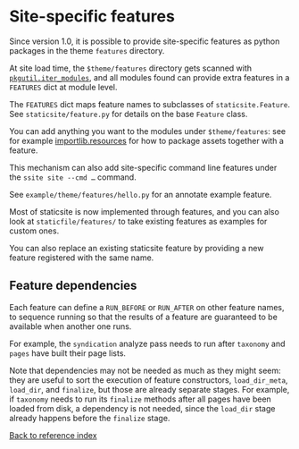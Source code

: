# Site-specific features

Since version 1.0, it is possible to provide site-specific features as python
packages in the theme `features` directory.

At site load time, the `$theme/features` directory gets scanned with
[`pkgutil.iter_modules`](https://docs.python.org/3/library/pkgutil.html#pkgutil.iter_modules),
and all modules found can provide extra features in a `FEATURES` dict at module level.

The `FEATURES` dict maps feature names to subclasses of `staticsite.Feature`.
See `staticsite/feature.py` for details on the base `Feature` class.

You can add anything you want to the modules under `$theme/features`: see for
example [importlib.resources](https://docs.python.org/3/library/importlib.html#module-importlib.resources)
for how to package assets together with a feature.

This mechanism can also add site-specific command line features under the
`ssite site --cmd …` command.

See `example/theme/features/hello.py` for an annotate example feature.

Most of staticsite is now implemented through features, and you can also look
at `staticfile/features/` to take existing features as examples for custom
ones.

You can also replace an existing staticsite feature by providing a new feature
registered with the same name.


## Feature dependencies

Each feature can define a `RUN_BEFORE` or `RUN_AFTER` on other feature names,
to sequence running so that the results of a feature are guaranteed to be
available when another one runs.

For example, the `syndication` analyze pass needs to run after `taxonomy` and
`pages` have built their page lists.

Note that dependencies may not be needed as much as they might seem: they are
useful to sort the execution of feature constructors, `load_dir_meta`,
`load_dir`, and `finalize`, but those are already separate stages. For example,
if `taxonomy` needs to run its `finalize` methods after all pages have been
loaded from disk, a dependency is not needed, since the `load_dir` stage
already happens before the `finalize` stage.

[Back to reference index](README.md)
